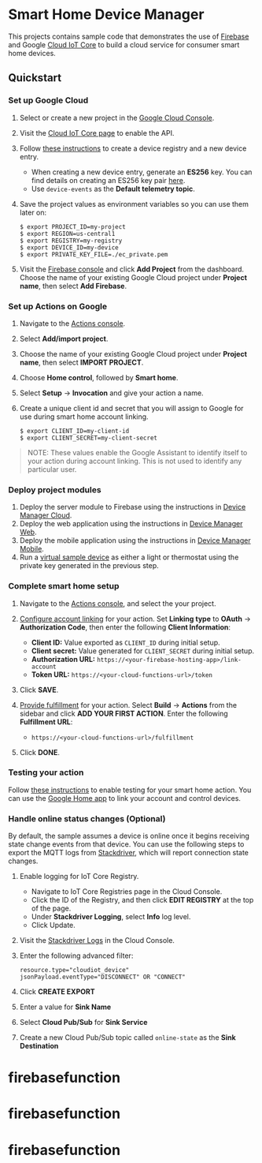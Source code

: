 # Smart Home Device Manager

This projects contains sample code that demonstrates the use of
[Firebase](https://firebase.google.com) and Google
[Cloud IoT Core](https://cloud.google.com/iot-core/) to build a cloud service
for consumer smart home devices.

## Quickstart

### Set up Google Cloud

1. Select or create a new project in the [Google Cloud Console](https://console.cloud.google.com/cloud-resource-manager).
1. Visit the [Cloud IoT Core page](https://console.cloud.google.com/iot)
   to enable the API.
1. Follow [these instructions](https://cloud.google.com/iot/docs/how-tos/devices)
   to create a device registry and a new device entry.

   *  When creating a new device entry, generate an **ES256** key. You can find
      details on creating an ES256 key pair
      [here](https://cloud.google.com/iot/docs/how-tos/credentials/keys#generating_an_es256_key).
   *  Use `device-events` as the **Default telemetry topic**.

1. Save the project values as environment variables so you can use them later on:

   ```
   $ export PROJECT_ID=my-project
   $ export REGION=us-central1
   $ export REGISTRY=my-registry
   $ export DEVICE_ID=my-device
   $ export PRIVATE_KEY_FILE=./ec_private.pem
   ```

1. Visit the [Firebase console](https://console.firebase.google.com/) and click
   **Add Project** from the dashboard. Choose the name of your existing
   Google Cloud project under **Project name**, then select **Add Firebase**.

### Set up Actions on Google

1. Navigate to the [Actions console](http://console.actions.google.com/).
1. Select **Add/import project**.
1. Choose the name of your existing Google Cloud project under **Project name**,
   then select **IMPORT PROJECT**.
1. Choose **Home control**, followed by **Smart home**.
1. Select **Setup** → **Invocation** and give your action a name.
1. Create a unique client id and secret that you will assign to Google for use
   during smart home account linking.

   ```
   $ export CLIENT_ID=my-client-id
   $ export CLIENT_SECRET=my-client-secret
   ```

> NOTE: These values enable the Google Assistant to identify itself to your action
  during account linking. This is not used to identify any particular user.

### Deploy project modules

1. Deploy the server module to Firebase using the instructions in
   [Device Manager Cloud](firebase/README.md).
1. Deploy the web application using the instructions in
   [Device Manager Web](web/README.md).
1. Deploy the mobile application using the instructions in
   [Device Manager Mobile](mobile/README.md).
1. Run a [virtual sample device](sample-device/README.md) as either a light or
   thermostat using the private key generated in the previous step.

### Complete smart home setup

1. Navigate to the [Actions console](http://console.actions.google.com/),
   and select the your project.
1. [Configure account linking](https://developers.google.com/actions/identity/oauth2?oauth=code#configure_the_project) for your action.
   Set **Linking type** to **OAuth** → **Authorization Code**, then enter the
   following **Client Information**:

   *  **Client ID:** Value exported as `CLIENT_ID` during initial setup.
   *  **Client secret:** Value generated for `CLIENT_SECRET` during initial setup.
   *  **Authorization URL:** `https://<your-firebase-hosting-app>/link-account`
   *  **Token URL:** `https://<your-cloud-functions-url>/token`

1. Click **SAVE**.
1. [Provide fulfillment](https://developers.google.com/actions/smarthome/create#provide-fulfillment) for your action.
   Select **Build** → **Actions** from the sidebar and click **ADD YOUR FIRST ACTION**.
   Enter the following **Fulfillment URL**:

   *  `https://<your-cloud-functions-url>/fulfillment`

1. Click **DONE**.

### Testing your action

Follow [these instructions](https://developers.google.com/actions/smarthome/testing-deploying)
to enable testing for your smart home action. You can use the
[Google Home app](https://play.google.com/store/apps/details?id=com.google.android.apps.chromecast.app)
to link your account and control devices.

### Handle online status changes (Optional)

By default, the sample assumes a device is online once it begins receiving
state change events from that device. You can use the following steps to export
the MQTT logs from [Stackdriver](https://cloud.google.com/stackdriver/),
which will report connection state changes.

1. Enable logging for IoT Core Registry.
   *  Navigate to IoT Core Registries page in the Cloud Console.
   *  Click the ID of the Registry, and then click **EDIT REGISTRY** at the top of the page.
   *  Under **Stackdriver Logging**, select **Info** log level.
   *  Click Update.
1. Visit the [Stackdriver Logs](https://console.cloud.google.com/logs) in the
   Cloud Console.
1. Enter the following advanced filter:

    ```
    resource.type="cloudiot_device"
    jsonPayload.eventType="DISCONNECT" OR "CONNECT"
    ```

1. Click **CREATE EXPORT**
1. Enter a value for **Sink Name**
1. Select **Cloud Pub/Sub** for **Sink Service**
1. Create a new Cloud Pub/Sub topic called `online-state` as the
   **Sink Destination**
# firebasefunction
# firebasefunction
# firebasefunction
